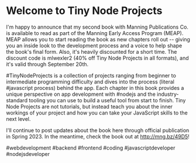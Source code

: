 # Welcome to Tiny Node Projects

I'm happy to announce that my second book with Manning Publications Co. is available to read as part of the Manning Early Access Program (MEAP). MEAP allows you to start reading the book as new chapters roll out -- giving you an inside look to the development process and a voice to help shape the book's final form. Also, it's heavily discounted for a short time. The discount code is mlwexler2 (40% off Tiny Node Projects in all formats), and it's valid through September 20th.

#TinyNodeProjects is a collection of projects ranging from beginner to intermediate programming difficulty and dives into the process (literal #javascript process) behind the app. Each chapter in this book provides a unique perspective on app development with #nodejs and the industry-standard tooling you can use to build a useful tool from start to finish. Tiny Node Projects are not tutorials, but instead teach you about the inner workings of your project and how you can take your JavaScript skills to the next level.

I'll continue to post updates about the book here through official publication in Spring 2023. In the meantime, check the book out at http://mng.bz/49D5!

#webdevelopment #backend #frontend #coding #javascriptdeveloper #nodejsdeveloper
